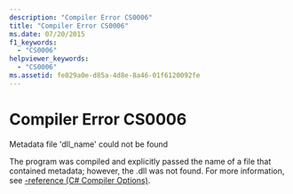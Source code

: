 ```yaml
---
description: "Compiler Error CS0006"
title: "Compiler Error CS0006"
ms.date: 07/20/2015
f1_keywords:
  - "CS0006"
helpviewer_keywords:
  - "CS0006"
ms.assetid: fe029a0e-d85a-4d8e-8a46-01f6120092fe
---
```

# Compiler Error CS0006

Metadata file 'dll_name' could not be found
  
 The program was compiled and explicitly passed the name of a file that contained metadata; however, the .dll was not found. For more information, see [-reference (C# Compiler Options)](../compiler-options/reference-compiler-option.md).
